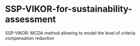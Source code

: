 # SSP-VIKOR-for-sustainability-assessment
SSP-VIKOR: MCDA method allowing to model the level of criteria compensation reduction

